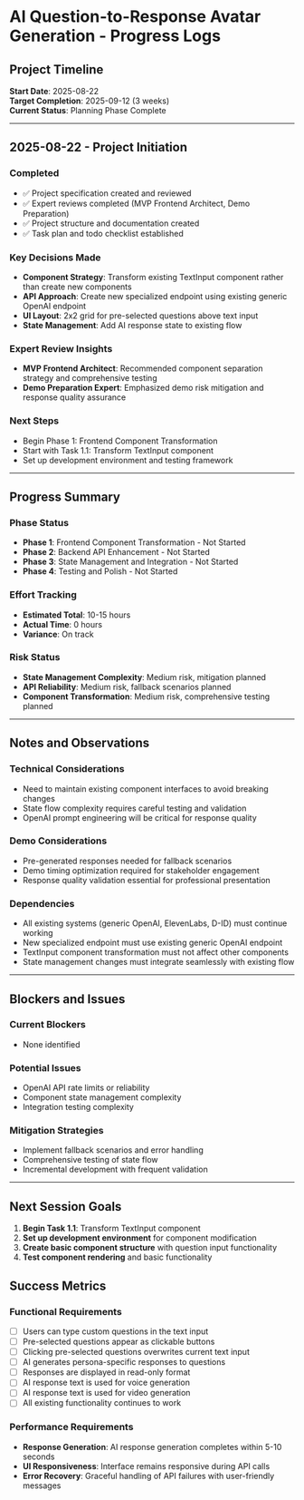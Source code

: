 # AI Question-to-Response Avatar Generation - Progress Logs

## Project Timeline

**Start Date**: 2025-08-22  
**Target Completion**: 2025-09-12 (3 weeks)  
**Current Status**: Planning Phase Complete

---

## 2025-08-22 - Project Initiation

### Completed
- ✅ Project specification created and reviewed
- ✅ Expert reviews completed (MVP Frontend Architect, Demo Preparation)
- ✅ Project structure and documentation created
- ✅ Task plan and todo checklist established

### Key Decisions Made
- **Component Strategy**: Transform existing TextInput component rather than create new components
- **API Approach**: Create new specialized endpoint using existing generic OpenAI endpoint
- **UI Layout**: 2x2 grid for pre-selected questions above text input
- **State Management**: Add AI response state to existing flow

### Expert Review Insights
- **MVP Frontend Architect**: Recommended component separation strategy and comprehensive testing
- **Demo Preparation Expert**: Emphasized demo risk mitigation and response quality assurance

### Next Steps
- Begin Phase 1: Frontend Component Transformation
- Start with Task 1.1: Transform TextInput component
- Set up development environment and testing framework

---

## Progress Summary

### Phase Status
- **Phase 1**: Frontend Component Transformation - Not Started
- **Phase 2**: Backend API Enhancement - Not Started  
- **Phase 3**: State Management and Integration - Not Started
- **Phase 4**: Testing and Polish - Not Started

### Effort Tracking
- **Estimated Total**: 10-15 hours
- **Actual Time**: 0 hours
- **Variance**: On track

### Risk Status
- **State Management Complexity**: Medium risk, mitigation planned
- **API Reliability**: Medium risk, fallback scenarios planned
- **Component Transformation**: Medium risk, comprehensive testing planned

---

## Notes and Observations

### Technical Considerations
- Need to maintain existing component interfaces to avoid breaking changes
- State flow complexity requires careful testing and validation
- OpenAI prompt engineering will be critical for response quality

### Demo Considerations
- Pre-generated responses needed for fallback scenarios
- Demo timing optimization required for stakeholder engagement
- Response quality validation essential for professional presentation

### Dependencies
- All existing systems (generic OpenAI, ElevenLabs, D-ID) must continue working
- New specialized endpoint must use existing generic OpenAI endpoint
- TextInput component transformation must not affect other components
- State management changes must integrate seamlessly with existing flow

---

## Blockers and Issues

### Current Blockers
- None identified

### Potential Issues
- OpenAI API rate limits or reliability
- Component state management complexity
- Integration testing complexity

### Mitigation Strategies
- Implement fallback scenarios and error handling
- Comprehensive testing of state flow
- Incremental development with frequent validation

---

## Next Session Goals

1. **Begin Task 1.1**: Transform TextInput component
2. **Set up development environment** for component modification
3. **Create basic component structure** with question input functionality
4. **Test component rendering** and basic functionality

## Success Metrics

### Functional Requirements
- [ ] Users can type custom questions in the text input
- [ ] Pre-selected questions appear as clickable buttons
- [ ] Clicking pre-selected questions overwrites current text input
- [ ] AI generates persona-specific responses to questions
- [ ] Responses are displayed in read-only format
- [ ] AI response text is used for voice generation
- [ ] AI response text is used for video generation
- [ ] All existing functionality continues to work

### Performance Requirements
- **Response Generation**: AI response generation completes within 5-10 seconds
- **UI Responsiveness**: Interface remains responsive during API calls
- **Error Recovery**: Graceful handling of API failures with user-friendly messages
